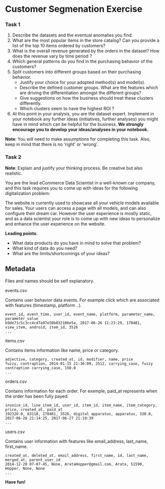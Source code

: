 # Customer Segmenation Exercise

### Task 1

1. Describe the datasets and the eventual anomalies you find.
2. What are the most popular items in the store catalog? Can you provide a list of the top 10 items ordered by customers?
3. What is the overall revenue generated by the orders in the dataset? How does the revenue vary by time period ?
4. Which general patterns do you find in the purchasing behavior of the customers?
5. Split customers into different groups based on their purchasing behavior.
    * Justify your choice for your adopted method(s) and model(s).
    * Describe the defined customer groups. What are the features which are driving the differentiation amongst the different groups?
    * Give suggestions on how the business should treat these clusters differently.
    * Which clusters seem to have the highest ROI ? 
6. At this point in your analysis, you are the dataset expert. Implement in your notebook any further ideas (initiatives, further analyses) you might have in mind which can be helpful for the business.
**We strongly encourage you to develop your ideas/analyses in your notebook.**

**Note**: You will need to make assumptions for completing this task. Also, keep in mind that there is no ‘right’ or ‘wrong’.

### Task 2

**Note**: Explain and justify your thinking process. Be creative but also realistic.

You are the lead eCommerce Data Scientist in a well-known car company, and this task requires you to come up with ideas for the following digitalization problem:

The website is currently used to showcase all your vehicle models available for sales. Your users can access a page with all models, and can also configure their dream car.
However the user experience is mostly static, and as a data scientist your role is to come up with new ideas to personalize and enhance the user experience on the website. 

**Leading points**:

* What data products do you have in mind to solve that problem?
* What kind of data do you need?
* What are the limits/shortcomings of your ideas?

## Metadata
Files and names should be self explanatory.

events.csv

Contains user behavior data events. For example click which are associated with features (timestamp, platform ..).

```
event_id, event_time, user_id, event_name, platform, parameter_name, parameter_value 
b9de71c5c3cc4cd7a97e50b832106e5a, 2017-06-26 11:23:29, 178481, view_item, android, item_id, 3526 
...
```

items.csv

Contains items information like name, price or category.

```
adjective, category, created_at, id, modifier, name, price
fuzzy, contraption, 2014-01-15 21:36:09, 2512, carrying_case, fuzzy contraption carrying_case, 150.0
... 
```
orders.csv

Contains information for each order. For exemple, paid_at represents when the order has been fully payed.

```
invoice_id, line_item_id, user_id, item_id, item_name, item_category, price, created_at, paid_at
192320.0, 83118, 178481, 3526, digital apparatus, apparatus, 330.0, 2017-06-28 21:14:25, 2017-06-27 21:19:39
...
```

users.csv

Contains user information with features like email_address, last_name, first_name.
```
created_at, deleted_at, email_address, first_name, id, last_name, merged_at, parent_user_id  
2014-12-20 07-07-45, None, ArataHopper@gmail.com, Arata, 51590, Hopper, None, None 
...
```
**Have fun!**
